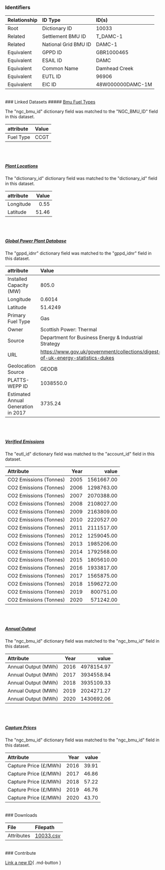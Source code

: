 ### Identifiers

| Relationship   | ID Type              | ID(s)            |
|:---------------|:---------------------|:-----------------|
| Root           | Dictionary ID        | 10033            |
| Related        | Settlement BMU ID    | T_DAMC-1         |
| Related        | National Grid BMU ID | DAMC-1           |
| Equivalent     | GPPD ID              | GBR1000465       |
| Equivalent     | ESAIL ID             | DAMC             |
| Equivalent     | Common Name          | Damhead Creek    |
| Equivalent     | EUTL ID              | 96906            |
| Equivalent     | EIC ID               | 48W000000DAMC-1M |

<br>
### Linked Datasets
##### <a href="https://osuked.github.io/Power-Station-Dictionary/datasets/bmu-fuel-types">Bmu Fuel Types</a>



The "ngc_bmu_id" dictionary field was matched to the "NGC_BMU_ID" field in this dataset.

| attribute   | Value   |
|:------------|:--------|
| Fuel Type   | CCGT    |

<br><br>
##### <a href="https://osuked.github.io/Power-Station-Dictionary/datasets/plant-locations">Plant Locations</a>



The "dictionary_id" dictionary field was matched to the "dictionary_id" field in this dataset.

| attribute   |   Value |
|:------------|--------:|
| Longitude   |    0.55 |
| Latitude    |   51.46 |

<br><br>
##### <a href="https://osuked.github.io/Power-Station-Dictionary/datasets/global-power-plant-database">Global Power Plant Database</a>



The "gppd_idnr" dictionary field was matched to the "gppd_idnr" field in this dataset.

| attribute                           | Value                                                                          |
|:------------------------------------|:-------------------------------------------------------------------------------|
| Installed Capacity (MW)             | 805.0                                                                          |
| Longitude                           | 0.6014                                                                         |
| Latitude                            | 51.4249                                                                        |
| Primary Fuel Type                   | Gas                                                                            |
| Owner                               | Scottish Power: Thermal                                                        |
| Source                              | Department for Business Energy & Industrial Strategy                           |
| URL                                 | https://www.gov.uk/government/collections/digest-of-uk-energy-statistics-dukes |
| Geolocation Source                  | GEODB                                                                          |
| PLATTS-WEPP ID                      | 1038550.0                                                                      |
| Estimated Annual Generation in 2017 | 3735.24                                                                        |

<br><br>
##### <a href="https://osuked.github.io/Power-Station-Dictionary/datasets/verified-emissions">Verified Emissions</a>



The "eutl_id" dictionary field was matched to the "account_id" field in this dataset.

| Attribute              |   Year |      value |
|:-----------------------|-------:|-----------:|
| CO2 Emissions (Tonnes) |   2005 | 1561667.00 |
| CO2 Emissions (Tonnes) |   2006 | 1298763.00 |
| CO2 Emissions (Tonnes) |   2007 | 2070388.00 |
| CO2 Emissions (Tonnes) |   2008 | 2108027.00 |
| CO2 Emissions (Tonnes) |   2009 | 2163809.00 |
| CO2 Emissions (Tonnes) |   2010 | 2220527.00 |
| CO2 Emissions (Tonnes) |   2011 | 2111517.00 |
| CO2 Emissions (Tonnes) |   2012 | 1259045.00 |
| CO2 Emissions (Tonnes) |   2013 | 1985206.00 |
| CO2 Emissions (Tonnes) |   2014 | 1792568.00 |
| CO2 Emissions (Tonnes) |   2015 | 1805610.00 |
| CO2 Emissions (Tonnes) |   2016 | 1933817.00 |
| CO2 Emissions (Tonnes) |   2017 | 1565875.00 |
| CO2 Emissions (Tonnes) |   2018 | 1596272.00 |
| CO2 Emissions (Tonnes) |   2019 |  800751.00 |
| CO2 Emissions (Tonnes) |   2020 |  571242.00 |

<br><br>
##### <a href="https://osuked.github.io/Power-Station-Dictionary/datasets/annual-output">Annual Output</a>



The "ngc_bmu_id" dictionary field was matched to the "ngc_bmu_id" field in this dataset.

| Attribute           |   Year |      value |
|:--------------------|-------:|-----------:|
| Annual Output (MWh) |   2016 | 4978154.97 |
| Annual Output (MWh) |   2017 | 3934558.94 |
| Annual Output (MWh) |   2018 | 3935109.33 |
| Annual Output (MWh) |   2019 | 2024271.27 |
| Annual Output (MWh) |   2020 | 1430692.06 |

<br><br>
##### <a href="https://osuked.github.io/Power-Station-Dictionary/datasets/capture-prices">Capture Prices</a>



The "ngc_bmu_id" dictionary field was matched to the "ngc_bmu_id" field in this dataset.

| Attribute             |   Year |   value |
|:----------------------|-------:|--------:|
| Capture Price (£/MWh) |   2016 |   39.91 |
| Capture Price (£/MWh) |   2017 |   46.86 |
| Capture Price (£/MWh) |   2018 |   57.22 |
| Capture Price (£/MWh) |   2019 |   46.76 |
| Capture Price (£/MWh) |   2020 |   43.70 |


<br>
### Downloads


| File       | Filepath                                                                              |
|:-----------|:--------------------------------------------------------------------------------------|
| Attributes | [10033.csv](https://osuked.github.io/Power-Station-Dictionary/object_attrs/10033.csv) |


<br>
### Contribute

[Link a new ID](https://docs.google.com/forms/d/e/1FAIpQLSc5jRsQ7NgiLLXbwo9PUdwTQyuqbRwThltG56-o6NVSe7E_nw/viewform?usp=pp_url&entry.251912331=10033){ .md-button }
